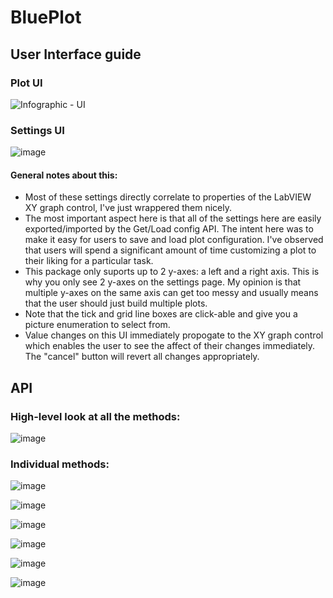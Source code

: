 # BluePlot
## User Interface guide
### Plot UI
![Infographic - UI](https://user-images.githubusercontent.com/7429922/214113694-722613c1-af19-4bfa-bf8f-3cb79cd2c614.png)

### Settings UI
![image](https://user-images.githubusercontent.com/7429922/214114128-f05785bc-608e-4229-a9dc-3f661a75f2c5.png)

#### General notes about this:
* Most of these settings directly correlate to properties of the LabVIEW XY graph control, I've just wrappered them nicely.
* The most important aspect here is that all of the settings here are easily exported/imported by the Get/Load config API.  The intent here was to make it easy for users to save and load plot configuration.  I've observed that users will spend a significant amount of time customizing a plot to their liking for a particular task.
* This package only suports up to 2 y-axes: a left and a right axis.  This is why you only see 2 y-axes on the settings page.  My opinion is that multiple y-axes on the same axis can get too messy and usually means that the user should just build multiple plots.
* Note that the tick and grid line boxes are click-able and give you a picture enumeration to select from.
* Value changes on this UI immediately propogate to the XY graph control which enables the user to see the affect of their changes immediately.  The "cancel" button will revert all changes appropriately.

## API
### High-level look at all the methods:
![image](https://user-images.githubusercontent.com/7429922/214123623-27da805d-14a2-4ed0-9528-7d544fe65cdf.png)

### Individual methods:

![image](https://user-images.githubusercontent.com/7429922/214123580-34f78c18-0443-46c5-bc60-f0a231be1e2a.png)

![image](https://user-images.githubusercontent.com/7429922/214123641-42095607-e501-47d5-97a0-8bd0d48a6c30.png)

![image](https://user-images.githubusercontent.com/7429922/214123677-144a96fc-8983-409b-98d5-2a94c7aec2fa.png)

![image](https://user-images.githubusercontent.com/7429922/214123711-2560a16c-3150-406e-a56c-3b4c5b09338f.png)

![image](https://user-images.githubusercontent.com/7429922/214123784-4c2e7578-3725-456f-a0c2-9368f3688b68.png)

![image](https://user-images.githubusercontent.com/7429922/214123801-29dc21a1-bc6b-42d6-a2d1-766e129b15bc.png)

